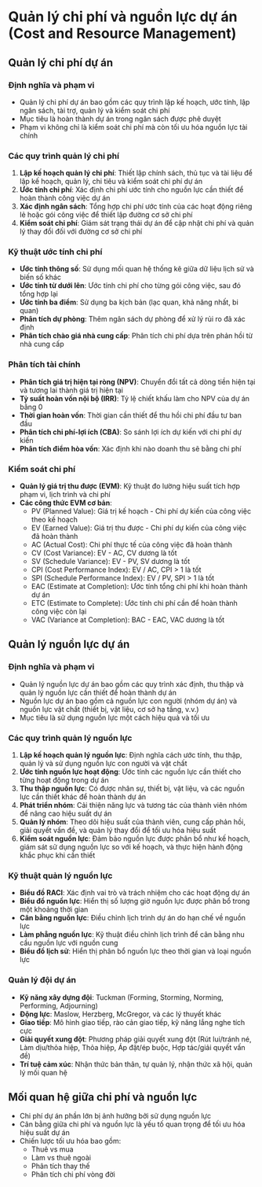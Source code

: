 # Quản lý chi phí và nguồn lực dự án (Cost and Resource Management)

## Quản lý chi phí dự án

### Định nghĩa và phạm vi
- Quản lý chi phí dự án bao gồm các quy trình lập kế hoạch, ước tính, lập ngân sách, tài trợ, quản lý và kiểm soát chi phí
- Mục tiêu là hoàn thành dự án trong ngân sách được phê duyệt
- Phạm vi không chỉ là kiểm soát chi phí mà còn tối ưu hóa nguồn lực tài chính

### Các quy trình quản lý chi phí
1. **Lập kế hoạch quản lý chi phí**: Thiết lập chính sách, thủ tục và tài liệu để lập kế hoạch, quản lý, chi tiêu và kiểm soát chi phí dự án
2. **Ước tính chi phí**: Xác định chi phí ước tính cho nguồn lực cần thiết để hoàn thành công việc dự án
3. **Xác định ngân sách**: Tổng hợp chi phí ước tính của các hoạt động riêng lẻ hoặc gói công việc để thiết lập đường cơ sở chi phí
4. **Kiểm soát chi phí**: Giám sát trạng thái dự án để cập nhật chi phí và quản lý thay đổi đối với đường cơ sở chi phí

### Kỹ thuật ước tính chi phí
- **Ước tính thông số**: Sử dụng mối quan hệ thống kê giữa dữ liệu lịch sử và biến số khác
- **Ước tính từ dưới lên**: Ước tính chi phí cho từng gói công việc, sau đó tổng hợp lại
- **Ước tính ba điểm**: Sử dụng ba kịch bản (lạc quan, khả năng nhất, bi quan)
- **Phân tích dự phòng**: Thêm ngân sách dự phòng để xử lý rủi ro đã xác định
- **Phân tích chào giá nhà cung cấp**: Phân tích chi phí dựa trên phản hồi từ nhà cung cấp

### Phân tích tài chính
- **Phân tích giá trị hiện tại ròng (NPV)**: Chuyển đổi tất cả dòng tiền hiện tại và tương lai thành giá trị hiện tại
- **Tỷ suất hoàn vốn nội bộ (IRR)**: Tỷ lệ chiết khấu làm cho NPV của dự án bằng 0
- **Thời gian hoàn vốn**: Thời gian cần thiết để thu hồi chi phí đầu tư ban đầu
- **Phân tích chi phí-lợi ích (CBA)**: So sánh lợi ích dự kiến với chi phí dự kiến
- **Phân tích điểm hòa vốn**: Xác định khi nào doanh thu sẽ bằng chi phí

### Kiểm soát chi phí
- **Quản lý giá trị thu được (EVM)**: Kỹ thuật đo lường hiệu suất tích hợp phạm vi, lịch trình và chi phí
- **Các công thức EVM cơ bản**:
  - PV (Planned Value): Giá trị kế hoạch - Chi phí dự kiến ​​của công việc theo kế hoạch
  - EV (Earned Value): Giá trị thu được - Chi phí dự kiến của công việc đã hoàn thành
  - AC (Actual Cost): Chi phí thực tế của công việc đã hoàn thành
  - CV (Cost Variance): EV - AC, CV dương là tốt
  - SV (Schedule Variance): EV - PV, SV dương là tốt
  - CPI (Cost Performance Index): EV / AC, CPI > 1 là tốt
  - SPI (Schedule Performance Index): EV / PV, SPI > 1 là tốt
  - EAC (Estimate at Completion): Ước tính tổng chi phí khi hoàn thành dự án
  - ETC (Estimate to Complete): Ước tính chi phí cần để hoàn thành công việc còn lại
  - VAC (Variance at Completion): BAC - EAC, VAC dương là tốt

## Quản lý nguồn lực dự án

### Định nghĩa và phạm vi
- Quản lý nguồn lực dự án bao gồm các quy trình xác định, thu thập và quản lý nguồn lực cần thiết để hoàn thành dự án
- Nguồn lực dự án bao gồm cả nguồn lực con người (nhóm dự án) và nguồn lực vật chất (thiết bị, vật liệu, cơ sở hạ tầng, v.v.)
- Mục tiêu là sử dụng nguồn lực một cách hiệu quả và tối ưu

### Các quy trình quản lý nguồn lực
1. **Lập kế hoạch quản lý nguồn lực**: Định nghĩa cách ước tính, thu thập, quản lý và sử dụng nguồn lực con người và vật chất
2. **Ước tính nguồn lực hoạt động**: Ước tính các nguồn lực cần thiết cho từng hoạt động trong dự án
3. **Thu thập nguồn lực**: Có được nhân sự, thiết bị, vật liệu, và các nguồn lực cần thiết khác để hoàn thành dự án
4. **Phát triển nhóm**: Cải thiện năng lực và tương tác của thành viên nhóm để nâng cao hiệu suất dự án
5. **Quản lý nhóm**: Theo dõi hiệu suất của thành viên, cung cấp phản hồi, giải quyết vấn đề, và quản lý thay đổi để tối ưu hóa hiệu suất
6. **Kiểm soát nguồn lực**: Đảm bảo nguồn lực được phân bổ như kế hoạch, giám sát sử dụng nguồn lực so với kế hoạch, và thực hiện hành động khắc phục khi cần thiết

### Kỹ thuật quản lý nguồn lực
- **Biểu đồ RACI**: Xác định vai trò và trách nhiệm cho các hoạt động dự án
- **Biểu đồ nguồn lực**: Hiển thị số lượng giờ nguồn lực được phân bổ trong một khoảng thời gian
- **Cân bằng nguồn lực**: Điều chỉnh lịch trình dự án do hạn chế về nguồn lực
- **Làm phẳng nguồn lực**: Kỹ thuật điều chỉnh lịch trình để cân bằng nhu cầu nguồn lực với nguồn cung
- **Biểu đồ lịch sử**: Hiển thị phân bổ nguồn lực theo thời gian và loại nguồn lực

### Quản lý đội dự án
- **Kỹ năng xây dựng đội**: Tuckman (Forming, Storming, Norming, Performing, Adjourning)
- **Động lực**: Maslow, Herzberg, McGregor, và các lý thuyết khác
- **Giao tiếp**: Mô hình giao tiếp, rào cản giao tiếp, kỹ năng lắng nghe tích cực
- **Giải quyết xung đột**: Phương pháp giải quyết xung đột (Rút lui/tránh né, Làm dịu/thỏa hiệp, Thỏa hiệp, Áp đặt/ép buộc, Hợp tác/giải quyết vấn đề)
- **Trí tuệ cảm xúc**: Nhận thức bản thân, tự quản lý, nhận thức xã hội, quản lý mối quan hệ

## Mối quan hệ giữa chi phí và nguồn lực
- Chi phí dự án phần lớn bị ảnh hưởng bởi sử dụng nguồn lực
- Cân bằng giữa chi phí và nguồn lực là yếu tố quan trọng để tối ưu hóa hiệu suất dự án
- Chiến lược tối ưu hóa bao gồm:
  - Thuê vs mua
  - Làm vs thuê ngoài
  - Phân tích thay thế
  - Phân tích chi phí vòng đời 